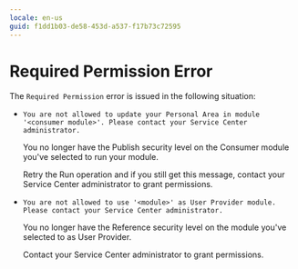 ```yaml
---
locale: en-us
guid: f1dd1b03-de58-453d-a537-f17b73c72595
---
```


# Required Permission Error

The `Required Permission` error is issued in the following situation:

* `You are not allowed to update your Personal Area in module '<consumer module>'. Please contact your Service Center administrator.`

    You no longer have the Publish security level on the Consumer module you've selected to run your module.

    Retry the Run operation and if you still get this message, contact your Service Center administrator to grant permissions.

* `You are not allowed to use '<module>' as User Provider module. Please contact your Service Center administrator.`

    You no longer have the Reference security level on the module you've selected to as User Provider.

    Contact your Service Center administrator to grant permissions.
